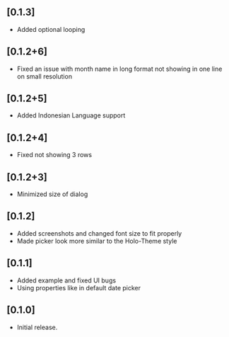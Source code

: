 ## [0.1.3]
* Added optional looping

## [0.1.2+6]
* Fixed an issue with month name in long format not showing in one line on small resolution

## [0.1.2+5]
* Added Indonesian Language support

## [0.1.2+4]
* Fixed not showing 3 rows

## [0.1.2+3]
* Minimized size of dialog

## [0.1.2]

* Added screenshots and changed font size to fit properly
* Made picker look more similar to the Holo-Theme style

## [0.1.1]

* Added example and fixed UI bugs
* Using properties like in default date picker

## [0.1.0]

* Initial release.

